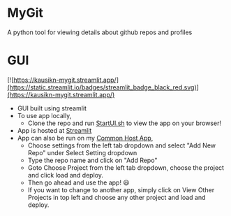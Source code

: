 # MyGit
 A python tool for viewing details about github repos and profiles

# GUI
[![https://kausikn-mygit.streamlit.app/](https://static.streamlit.io/badges/streamlit_badge_black_red.svg)](https://kausikn-mygit.streamlit.app/)

- GUI built using streamlit
- To use app locally,
    - Clone the repo and run [StartUI.sh](StartUI.sh) to view the app on your browser!
- App is hosted at [Streamlit](https://kausikn-mygit.streamlit.app/)
- App can also be run on my [Common Host App](https://kausikn-commonhostapp.streamlit.app/),
    - Choose settings from the left tab dropdown and select "Add New Repo" under Select Setting dropdown
    - Type the repo name and click on "Add Repo"
    - Goto Choose Project from the left tab dropdown, choose the project and click load and deploy.
    - Then go ahead and use the app! 😃
    - If you want to change to another app, simply click on View Other Projects in top left and choose any other project and load and deploy.